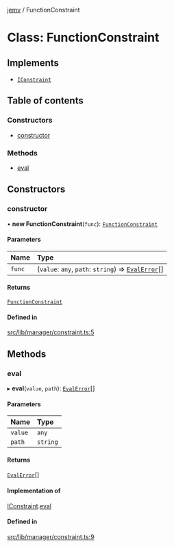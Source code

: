 [jemv](../README.md) / FunctionConstraint

# Class: FunctionConstraint

## Implements

- [`IConstraint`](../interfaces/IConstraint.md)

## Table of contents

### Constructors

- [constructor](FunctionConstraint.md#constructor)

### Methods

- [eval](FunctionConstraint.md#eval)

## Constructors

### constructor

• **new FunctionConstraint**(`func`): [`FunctionConstraint`](FunctionConstraint.md)

#### Parameters

| Name | Type |
| :------ | :------ |
| `func` | (`value`: `any`, `path`: `string`) => [`EvalError`](../interfaces/EvalError.md)[] |

#### Returns

[`FunctionConstraint`](FunctionConstraint.md)

#### Defined in

[src/lib/manager/constraint.ts:5](https://github.com/data7expressions/jemv/blob/f58946d/src/lib/manager/constraint.ts#L5)

## Methods

### eval

▸ **eval**(`value`, `path`): [`EvalError`](../interfaces/EvalError.md)[]

#### Parameters

| Name | Type |
| :------ | :------ |
| `value` | `any` |
| `path` | `string` |

#### Returns

[`EvalError`](../interfaces/EvalError.md)[]

#### Implementation of

[IConstraint](../interfaces/IConstraint.md).[eval](../interfaces/IConstraint.md#eval)

#### Defined in

[src/lib/manager/constraint.ts:9](https://github.com/data7expressions/jemv/blob/f58946d/src/lib/manager/constraint.ts#L9)
